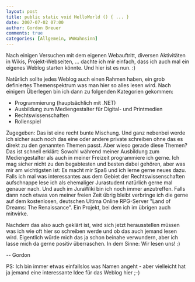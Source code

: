 ```yaml
---
layout: post
title: public static void HelloWorld () { ... }
date: 2007-07-02 07:00
author: Gordon Breuer
comments: true
categories: [Allgemein, WWWahnsinn]
---
```

<p>
Nach einigen Versuchen mit dem eigenen Webauftritt, diversen Aktivitäten in Wikis,
Projekt-Webseiten, ... dachte ich mir einfach, dass ich auch mal ein eigenes Weblog
starten könnte. Und hier ist es nun. :)
</p>
<p>
Natürlich sollte jedes Weblog auch einen Rahmen haben, ein grob definiertes Themenspektrum
was man hier so alles lesen wird. Nach einigem Überlegen bin ich dann zu folgenden
Kategorien gekommen:
</p>
<ul>
<li>
Programmierung (hauptsächlich mit .NET) 
</li><li>
Ausbildung zum Mediengestalter für Digital- und Printmedien 
</li><li>
Rechtswissenschaften 
</li><li>
Rollenspiel</li>
</ul>
<p>
Zugegeben: Das ist eine recht bunte Mischung. Und ganz nebenbei werde ich sicher auch
noch das eine oder andere private schreiben ohne das es direkt zu den genannten Themen
passt. Aber wieso gerade diese Themen? Das ist schnell erklärt: Sowohl während meiner
Ausbildung zum Mediengestalter als auch in meiner Freizeit programmiere ich gerne.
Ich mag sicher nicht zu den begabtesten und besten dabei gehören, aber was mir am
wichtigsten ist: Es macht mir Spaß und ich lerne gerne neues dazu. Falls ich mal was
interessantes aus dem Gebiet der Rechtswissenschaften aufschnappe lese ich als ehemaliger
Jurastudent natürlich gerne mal genauer nach. Und auch im JuraWiki bin ich noch immer
anzutreffen. Falls dann noch etwas von meiner freien Zeit übrig bleibt verbringe ich
die gerne auf dem kostenlosen, deutschen Ultima Online RPG-Server "Land of Dreams:
The Renaissance". Ein Projekt, bei dem ich im übrigen auch mitwirke.
</p>
<p>
Nachdem das also auch geklärt ist, wird sich jetzt herausstellen müssen was ich wie
oft hier so schreiben werde und ob das auch jemand lesen wird. Eigentlich würde mich
das ja schon beinahe verwundern, aber ich lasse mich da gerne positiv überraschen.
In dem Sinne: Wir lesen uns! :)
</p>
<p>
-- Gordon
</p>
<p>
PS: Ich bin immer etwas einfallslos was Namen angeht - aber vielleicht hat ja jemand
eine interessante Idee für das Weblog hier ;-)
</p>

